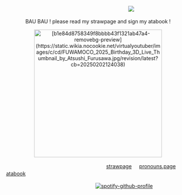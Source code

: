 ㅤㅤㅤㅤㅤㅤㅤㅤㅤㅤㅤㅤㅤㅤㅤㅤㅤㅤㅤㅤㅤㅤㅤㅤㅤㅤ![](https://komarev.com/ghpvc/?username=sanctifiedcybersex&abbreviated=true)


<p align="center">
BAU BAU !  please read my strawpage and sign my atabook !
</p>



<p align="center">
 <img width="350" height="350" alt="[b1e84d8758349f8bbbb43f1321ab47a4-removebg-preview](https://static.wikia.nocookie.net/virtualyoutuber/images/c/cd/FUWAMOCO_2025_Birthday_3D_Live_Thumbnail_by_Atsushi_Furusawa.jpg/revision/latest?cb=20250202124038)" src="[https://github.com/user-attachments/assets/22d4842e-9ac9-4ff3-a8e5-98a9f24c37bf](https://static.wikia.nocookie.net/virtualyoutuber/images/c/cd/FUWAMOCO_2025_Birthday_3D_Live_Thumbnail_by_Atsushi_Furusawa.jpg/revision/latest?cb=20250202124038)" />
</p>


ㅤㅤㅤㅤㅤㅤㅤㅤㅤㅤㅤㅤㅤㅤㅤㅤㅤㅤㅤ ㅤㅤ[strawpage](https://virtuapuppy.straw.page/) ㅤ [pronouns.page](https://en.pronouns.page/@virtuapup) ㅤ [atabook](https://sanctified.atabook.org/)
ㅤ
ㅤ

ㅤㅤㅤㅤㅤㅤㅤㅤㅤㅤㅤㅤㅤㅤㅤㅤㅤㅤㅤ[![spotify-github-profile](https://spotify-github-profile.kittinanx.com/api/view?uid=4fp0asyhbo9h5rumcdu5tintk&cover_image=true&theme=default&show_offline=false&background_color=2c2c35&interchange=true&bar_color=dda1b3&bar_color_cover=false)](https://spotify-github-profile.kittinanx.com/api/view?uid=4fp0asyhbo9h5rumcdu5tintk&redirect=true)

